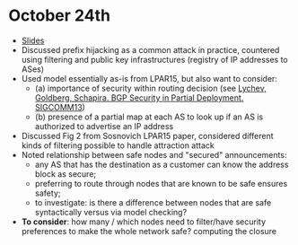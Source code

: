 # October 24th

- [Slides](https://docs.google.com/presentation/d/1mJ_99DILVmSaX1wue1PxJA0JPrtPk0Lx9Qst4xd7xMA/edit?usp=sharing)
- Discussed prefix hijacking as a common attack in practice, countered using filtering and public key infrastructures (registry of IP addresses to ASes)
- Used model essentially as-is from LPAR15, but also want to consider:
  - (a) importance of security within routing decision (see [Lychev, Goldberg, Schapira. BGP Security in Partial Deployment. SIGCOMM13](https://www.cs.bu.edu/~goldbe/papers/partialSec.pdf))
  - (b) presence of a partial map at each AS to look up if an AS is authorized to advertise an IP address
- Discussed Fig 2 from Sosnovich LPAR15 paper, considered different kinds of filtering possible to handle attraction attack
- Noted relationship between safe nodes and "secured" announcements:
  - any AS that has the destination as a customer can know the address block as secure;
  - preferring to route through nodes that are known to be safe ensures safety;
  - to investigate: is there a difference between nodes that are safe syntactically versus via model checking?
- **To consider**: how many / which nodes need to filter/have security preferences to make the whole network safe? computing the closure
